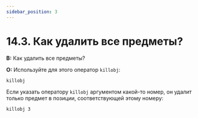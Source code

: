 ```yaml
---
sidebar_position: 3
---
```


# 14.3. Как удалить все предметы?
<!-- [:faq_14_03] -->

**В:** Как удалить все предметы?

**О:**
Используйте для этого оператор `killobj`:
```qsp
killobj
```
Если указать оператору `killobj` аргументом какой-то номер, он удалит только предмет в позиции, соответствующей этому номеру:
```qsp
killobj 3
```
